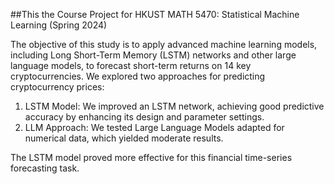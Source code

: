 ##This the Course Project for HKUST MATH 5470: Statistical Machine Learning (Spring 2024)

The objective of this study is to apply advanced machine learning models, including Long Short-Term Memory (LSTM) networks and other large language models, to forecast short-term returns on 14 key cryptocurrencies.
We explored two approaches for predicting cryptocurrency prices:

1. LSTM Model: We improved an LSTM network, achieving good predictive accuracy by enhancing its design and parameter settings.
2. LLM Approach: We tested Large Language Models adapted for numerical data, which yielded moderate results.

The LSTM model proved more effective for this financial time-series forecasting task.
